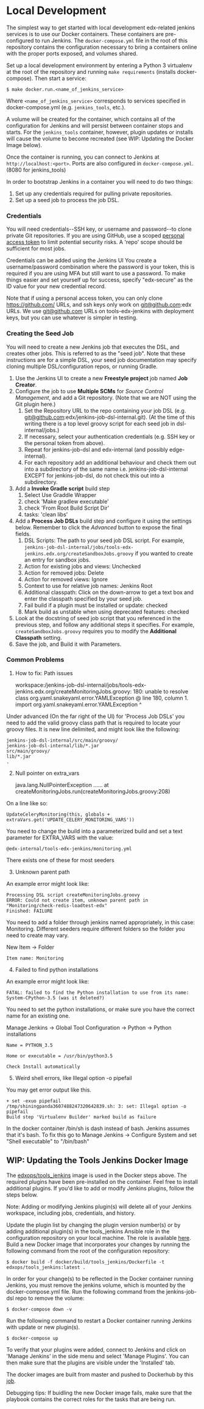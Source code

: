 # Local Development

The simplest way to get started with local development edx-related jenkins services is to use our Docker containers.
These containers are pre-configured to run Jenkins. The `docker-compose.yml` file in the root of this repository
contains the configuration necessary to bring a containers online with the proper ports exposed, and volumes shared.

Set up a local development environment by entering a Python 3 virtualenv
at the root of the repository and running `make requirements`
(installs docker-compose). Then start a service:

    $ make docker.run.<name_of_jenkins_service>

Where `<name_of_jenkins_service>` corresponds to services specified in docker-compose.yml (e.g. `jenkins_tools`, etc.).

A volume will be created for the container, which contains all of the configuration for Jenkins and will persist between
container stops and starts. For the `jenkins_tools` container, however, plugin updates or installs will cause the
volume to become recreated (see WIP: Updating the Docker Image below).

Once the container is running, you can connect to Jenkins at `http://localhost:<port>`. Ports are also configured in
`docker-compose.yml`. (8080 for jenkins_tools)

In order to bootstrap Jenkins in a container you will need to do two things:

1. Set up any credentials required for pulling private repositories.
2. Set up a seed job to process the job DSL.

### Credentials

You will need credentials--SSH key, or username and password--to clone private Git repositories. If you are using
 GitHub, use a scoped [personal access token](https://github.com/settings/tokens) to limit potential security risks. A 'repo' scope should be sufficient for most jobs.

Credentials can be added using the Jenkins UI
You create a username/password combination where the password is your token, this is required if you are using MFA but still want to use a password.
To make things easier and set yourself up for success, specify "edx-secure" as the ID value for your new credential record.

Note that if using a personal access token, you can only clone https://github.com/ URLs, and ssh keys only work on git@github.com:edx
URLs. We use git@github.com URLs on tools-edx-jenkins with deployment keys, but you can use whatever is simpler in testing.

### Creating the Seed Job

You will need to create a new Jenkins job that executes the DSL, and creates other jobs. This is referred to as the
"seed job". Note that these instructions are for a simple DSL, your seed job documentation may specify cloning multiple
DSL/configuration repos, or running Gradle.

1. Use the Jenkins UI to create a new **Freestyle project** job named **Job Creator**.
2. Configure the job to use **Multiple SCMs** for *Source Control Management*, and add a Git repository. (Note that we
are NOT using the Git plugin here.)
    1. Set the Repository URL to the repo containing your job DSL (e.g. git@github.com:edx/jenkins-job-dsl-internal.git). (At the time of this writing there is a top level groovy script for each seed job in dsl-internal/jobs.)
    2. If necessary, select your authentication credentials (e.g. SSH key or the personal token from above).
    3. Repeat for jenkins-job-dsl and edx-internal (and possibly edge-internal).
    4. For each repository add an additional behaviour and check them out into a subdirectory of the same name i.e. jenkins-job-dsl-internal
       EXCEPT for jenkins-job-dsl, do not check this out into a subdirectory.
4. Add a **Invoke Gradle script** build step
    1. Select Use Graddle Wrapper
    1. check 'Make gradlew executable'
    2. check 'From Root Build Script Dir'
    3. tasks: 'clean libs'
5. Add a **Process Job DSLs** build step and configure it using the settings below. Remember to click the *Advanced*
button to expose the final fields.
    1. DSL Scripts: The path to your seed job DSL script.
       For example, `jenkins-job-dsl-internal/jobs/tools-edx-jenkins.edx.org/createSandboxJobs.groovy`
       if you wanted to create an entry for sandbox jobs.
    2. Action for existing jobs and views: Unchecked
    3. Action for removed jobs: Delete
    4. Action for removed views: Ignore
    5. Context to use for relative job names: Jenkins Root
    6. Additional classpath: Click on the down-arrow to get a text box and enter the classpath specified by your seed job.
    7. Fail build if a plugin must be installed or update: checked
    8. Mark build as unstable when using deprecated features: checked
6. Look at the docstring of seed job script that you referenced in the previous step,
   and follow any additional steps it specifies.
   For example, `createSandboxJobs.groovy` requires you to modify the **Additional Classpath**
   setting.
7. Save the job, and Build it with Parameters.

### Common Problems

1. How to fix: Path issues

    workspace:/jenkins-job-dsl-internal/jobs/tools-edx-jenkins.edx.org/createMonitoringJobs.groovy: 180: unable to resolve class org.yaml.snakeyaml.error.YAMLException
     @ line 180, column 1.
       import org.yaml.snakeyaml.error.YAMLException
       ^

Under advanced (On the far right of the UI) for 'Process Job DSLs' you need to add the valid groovy class path that is required to locate your groovy files. It is new line delimited, and might look like the following:

    jenkins-job-dsl-internal/src/main/groovy/
    jenkins-job-dsl-internal/lib/*.jar
    src/main/groovy/
    lib/*.jar
    .

2. Null pointer on extra_vars

    java.lang.NullPointerException
    ......
    at createMonitoringJobs.run(createMonitoringJobs.groovy:208)


On a line like so:

    UpdateCeleryMonitoring(this, globals + extraVars.get('UPDATE_CELERY_MONITORING_VARS'))


You need to change the build into a parameterized build
and set a text parameter for EXTRA_VARS with the value:

    @edx-internal/tools-edx-jenkins/monitoring.yml

There exists one of these for most seeders

3. Unknown parent path

An example error might look like:

    Processing DSL script createMonitoringJobs.groovy
    ERROR: Could not create item, unknown parent path in "Monitoring/check-redis-loadtest-edx"
    Finished: FAILURE

You need to add a folder through jenkins named appropriately, in this case: Monitoring.
Different seeders require different folders so the folder you need to create may vary.

New Item -> Folder

    Item name: Monitoring

4. Failed to find python installations

An example error might look like:

    FATAL: failed to find the Python installation to use from its name: System-CPython-3.5 (was it deleted?)

You need to set the python installations, or make sure you have the correct name for an existing one.

Manage Jenkins -> Global Tool Configuration -> Python -> Python installations

    Name = PYTHON_3.5

    Home or executable = /usr/bin/python3.5

    Check Install automatically

5. Weird shell errors, like Illegal option -o pipefail

You may get error output like this.

    + set -exuo pipefail
    /tmp/shiningpanda3607488247320642839.sh: 3: set: Illegal option -o pipefail
    Build step 'Virtualenv Builder' marked build as failure

In the docker container /bin/sh is dash instead of bash. Jenkins assumes that
it's bash. To fix this go to Manage Jenkins -> Configure System and set
"Shell executable" to "/bin/bash"

## WIP: Updating the Tools Jenkins Docker Image

The [edxops/tools_jenkins](https://hub.docker.com/r/edxops/tools_jenkins/) image is used in the Docker steps above. The required plugins have been pre-installed on the container. Feel free to install additional plugins. If you'd like to add or modify Jenkins plugins, follow the steps below.

Note: Adding or modifying Jenkins plugin(s) will delete all of your Jenkins workspace, including jobs, credentials, and history.

Update the plugin list by changing the plugin version number(s) or by adding additional plugin(s) in the tools_jenkins Ansible role in the configuration repository on your local machine. The role is available [here](https://github.com/edx/configuration/blob/master/playbooks/roles/tools_jenkins/defaults/main.yml). Build a new Docker image that incorporates your changes by running the following command from the root of the configuration repository:

	$ docker build -f docker/build/tools_jenkins/Dockerfile -t edxops/tools_jenkins:latest .

In order for your change(s) to be reflected in the Docker container running Jenkins, you must remove the jenkins volume, which is mounted by the docker-compose.yml file. Run the following command from the jenkins-job-dsl repo to remove the volume:

	$ docker-compose down -v

Run the following command to restart a Docker container running Jenkins with update or new plugin(s).

	$ docker-compose up

To verify that your plugins were added, connect to Jenkins and click on 'Manage Jenkins' in the side menu and select 'Manage Plugins'. You can then make sure that the plugins are visible under the 'Installed' tab.

The docker images are built from master and pushed to Dockerhub by this [job](https://tools-edx-jenkins.edx.org/job/DockerCI/job/image-builders/job/tools_jenkins-image-builder/).

Debugging tips:
If buidling the new Docker image fails, make sure that the playbook contains the correct roles for the tasks that are being run.
